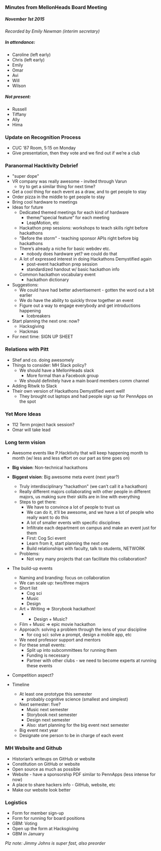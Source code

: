 ### Minutes from MellonHeads Board Meeting
##### November 1st 2015
*Recorded by Emily Newman (interim secretary)*

##### In attendance:
* Caroline (left early)
* Chris (left early)
* Emily
* Omar
* Avi
* Will
* Wilson

##### Not present:
* Russell
* Tiffany
* Ally
* Hima

### Update on Recognition Process

* CUC ‘87 Room, 5:15 on Monday
* Give presentation, then they vote and we find out if we’re a club

### Paranormal Hacktivity Debrief

* "super dope"
* VR company was really awesome - invited through Varun
  * try to get a similar thing for next time?
* Get a cool thing for each event as a draw, and to get people to stay
* Order pizza in the middle to get people to stay
* Bring cool hardware to meetings
* Ideas for future
  * Dedicated themed meetings for each kind of hardware
    * theme/"special feature” for each meeting
    * LeapMotion, etc
  * Hackathon prep sessions: workshops to teach skills right before hackathons
  * "Before the storm" - teaching sponsor APIs right before big hackathons
  * There’s already a niche for basic webdev etc.
    * nobody does hardware yet? we could do that
  * A lot of expressed interest in doing Hackathons Demystified again
    * post-event hackathon prep session
    * standardized handout w/ basic hackathon info
  * Common hackathon vocabulary event
    * hackathon dictionary
* Suggestions:
    * We could have had better advertisement - gotten the word out a bit earlier
    * We do have the ability to quickly throw together an event
    * Figure out a way to engage everybody and get introductions happening
      * Icebreakers
* Start planning the next one: now?
  * Hacksgiving
  * Hackmas
* For next time: SIGN UP SHEET

### Relations with Pitt

* Shef and co. doing awesomely
* Things to consider: MH Slack policy?
  * We should have a MellonHeads slack
    * More formal than a Facebook group
  * We should definitely have a main board members comm channel
* Adding Ritwik to Slack
* Their own version of Hackathons Demystified went well!
  * They brought out laptops and had people sign up for PennApps on the spot

### Yet More Ideas

* 112 Term project hack session?
* Omar will take lead

### Long term vision

* Awesome events like P.Hacktivity that will keep happening month to month (w/ less and less effort on our part as time goes on)

* **Big vision**: Non-technical hackathons

* **Biggest vision**: Big awesome meta event (next year?)

  * Truly interdisciplinary "hackathon" (we can’t call it a hackathon)
  * Really different majors collaborating with other people in different majors, us making sure their skills are in line with everything
  * Steps to get there:
      * We have to convince a lot of people to trust us
      * We can do it, it’ll be awesome, and we have a lot of people who really want to do this
      * A lot of smaller events with specific disciplines
      * Infiltrate each department on campus and make an event just for them
      * First: Cog Sci event
      * Learn from it, start planning the next one
      * Build relationships with faculty, talk to students, NETWORK
  * Problems:
      * Not very many projects that can facilitate this collaboration?
* The build-up events
  * Naming and branding: focus on collaboration
  * We can scale up: two/three majors
  * Short list
      * Cog sci
      * Music
      * Design
  * Art + Writing => Storybook hackathon!
      * + Design + Music?
  * Film + Music => epic movie hackathon
  * Approach: solving a problem through the lens of your discipline
    * for cog sci: solve a prompt, design a mobile app, etc
  * We need professor support and mentors
  * For these small events:
    * Split up into subcommittees for running them
    * Funding is necessary
    * Partner with other clubs - we need to become experts at running these events

* Competition aspect?

* Timeline
  * At least one prototype this semester
    * probably cognitive science (smallest and simplest)
  * Next semester: five?
    * Music next semester
    * Storybook next semester
    * Design next semester
    * Also: start planning for the big event next semester
  * Big event next year
  * Designate one person to be in charge of each event

### MH Website and Github

  * Historian’s writeups on GitHub or website
  * Constitution on GitHub or website
  * Open source as much as possible
  * Website - have a sponsorship PDF similar to PennApps (less intense for now)
  * A place to share hackers info - GitHub, website, etc
  * Make our website look better

### Logistics

  * Form for member sign-up
  * Form for running for board positions
  * GBM: Voting
  * Open up the form at Hacksgiving
  * GBM in January

*Plz note: Jimmy Johns is super fast, also preorder*

